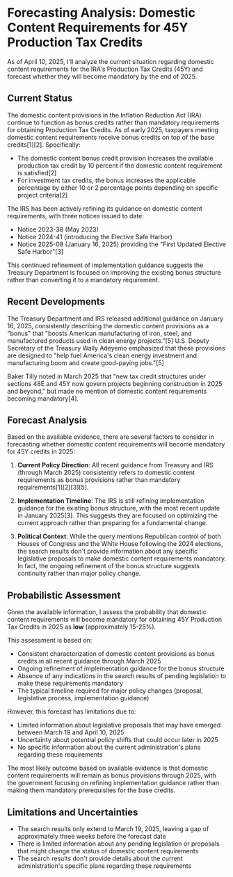 # Forecasting Analysis: Domestic Content Requirements for 45Y Production Tax Credits

As of April 10, 2025, I'll analyze the current situation regarding domestic content requirements for the IRA's Production Tax Credits (45Y) and forecast whether they will become mandatory by the end of 2025.

## Current Status

The domestic content provisions in the Inflation Reduction Act (IRA) continue to function as bonus credits rather than mandatory requirements for obtaining Production Tax Credits. As of early 2025, taxpayers meeting domestic content requirements receive bonus credits on top of the base credits[1][2]. Specifically:

- The domestic content bonus credit provision increases the available production tax credit by 10 percent if the domestic content requirement is satisfied[2]
- For investment tax credits, the bonus increases the applicable percentage by either 10 or 2 percentage points depending on specific project criteria[2]

The IRS has been actively refining its guidance on domestic content requirements, with three notices issued to date:
- Notice 2023-38 (May 2023)
- Notice 2024-41 (introducing the Elective Safe Harbor)
- Notice 2025-08 (January 16, 2025) providing the "First Updated Elective Safe Harbor"[3]

This continued refinement of implementation guidance suggests the Treasury Department is focused on improving the existing bonus structure rather than converting it to a mandatory requirement.

## Recent Developments

The Treasury Department and IRS released additional guidance on January 16, 2025, consistently describing the domestic content provisions as a "bonus" that "boosts American manufacturing of iron, steel, and manufactured products used in clean energy projects."[5] U.S. Deputy Secretary of the Treasury Wally Adeyemo emphasized that these provisions are designed to "help fuel America's clean energy investment and manufacturing boom and create good-paying jobs."[5]

Baker Tilly noted in March 2025 that "new tax credit structures under sections 48E and 45Y now govern projects beginning construction in 2025 and beyond," but made no mention of domestic content requirements becoming mandatory[4].

## Forecast Analysis

Based on the available evidence, there are several factors to consider in forecasting whether domestic content requirements will become mandatory for 45Y credits in 2025:

1. **Current Policy Direction**: All recent guidance from Treasury and IRS (through March 2025) consistently refers to domestic content requirements as bonus provisions rather than mandatory requirements[1][2][3][5].

2. **Implementation Timeline**: The IRS is still refining implementation guidance for the existing bonus structure, with the most recent update in January 2025[3]. This suggests they are focused on optimizing the current approach rather than preparing for a fundamental change.

3. **Political Context**: While the query mentions Republican control of both Houses of Congress and the White House following the 2024 elections, the search results don't provide information about any specific legislative proposals to make domestic content requirements mandatory. In fact, the ongoing refinement of the bonus structure suggests continuity rather than major policy change.

## Probabilistic Assessment

Given the available information, I assess the probability that domestic content requirements will become mandatory for obtaining 45Y Production Tax Credits in 2025 as **low** (approximately 15-25%).

This assessment is based on:

- Consistent characterization of domestic content provisions as bonus credits in all recent guidance through March 2025
- Ongoing refinement of implementation guidance for the bonus structure
- Absence of any indications in the search results of pending legislation to make these requirements mandatory
- The typical timeline required for major policy changes (proposal, legislative process, implementation guidance)

However, this forecast has limitations due to:
- Limited information about legislative proposals that may have emerged between March 19 and April 10, 2025
- Uncertainty about potential policy shifts that could occur later in 2025
- No specific information about the current administration's plans regarding these requirements

The most likely outcome based on available evidence is that domestic content requirements will remain as bonus provisions through 2025, with the government focusing on refining implementation guidance rather than making them mandatory prerequisites for the base credits.

## Limitations and Uncertainties

- The search results only extend to March 19, 2025, leaving a gap of approximately three weeks before the forecast date
- There is limited information about any pending legislation or proposals that might change the status of domestic content requirements
- The search results don't provide details about the current administration's specific plans regarding these requirements